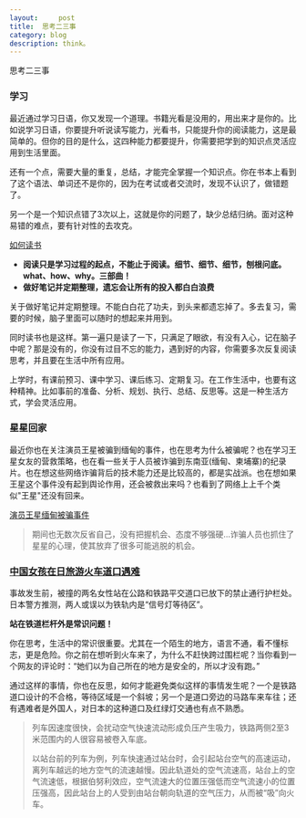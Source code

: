 ```yaml
---
layout:     post
title:  思考二三事      
category: blog
description: think。
---
```

思考二三事

### 学习

最近通过学习日语，你又发现一个道理。书籍光看是没用的，用出来才是你的。比如说学习日语，你要提升听说读写能力，光看书，只能提升你的阅读能力，这是最简单的。但你的目的是什么，这四种能力都要提升，你需要把学到的知识点灵活应用到生活里面。

还有一个点，需要大量的重复，总结，才能完全掌握一个知识点。你在书本上看到了这个语法、单词还不是你的，因为在考试或者交流时，发现不认识了，做错题了。

另一个是一个知识点错了3次以上，这就是你的问题了，缺少总结归纳。面对这种易错的难点，要有针对性的去攻克。

[如何读书](https://www.lnote.info/reading)

- **阅读只是学习过程的起点，不能止于阅读。细节、细节、细节，刨根问底。what、how、why。三部曲！**
- **做好笔记并定期整理，遗忘会让所有的投入都白白浪费**

关于做好笔记并定期整理。不能白白花了功夫，到头来都遗忘掉了。多去复习，需要的时候，脑子里面可以随时的想起来并用到。

同时读书也是这样。第一遍只是读了一下，只满足了眼欲，有没有入心，记在脑子中呢？那是没有的，你没有过目不忘的能力，遇到好的内容，你需要多次反复阅读思考，并且要在生活中所有应用。

上学时，有课前预习、课中学习、课后练习、定期复习。在工作生活中，也要有这种精神。比如事前的准备、分析、规划、执行、总结、反思等。这是一种生活方式，学会灵活应用。

### 星星回家

最近你也在关注演员王星被骗到缅甸的事件，也在思考为什么被骗呢？也在学习王星女友的营救策略，也在看一些关于人员被诈骗到东南亚(缅甸、柬埔寨)的纪录片。也在想这些网络诈骗背后的技术能力还是比较高的，都是实战派。也在想如果王星这个事件没有起到舆论作用，还会被救出来吗？也看到了网络上上千个类似"王星"还没有回来。

[演员王星缅甸被骗事件](https://m.weibo.cn/profile/2875164814)

> 期间也无数次反省自己，没有把握机会、态度不够强硬…诈骗人员也抓住了星星的心理，使其放弃了很多可能逃脱的机会。

### [中国女孩在日旅游火车道口遇难](https://www.thepaper.cn/newsDetail_forward_29914917)

事故发生前，被撞的两名女性站在公路和铁路平交道口已放下的禁止通行护栏处。日本警方推测，两人或误以为铁轨内是“信号灯等待区”。

**站在铁道栏杆外是常识问题！**

你在思考，生活中的常识很重要。尤其在一个陌生的地方，语言不通，看不懂标志，更是危险。你之前在想听到火车来了，为什么不赶快跨过围栏呢？当你看到一个网友的评论时：“她们以为自己所在的地方是安全的，所以才没有跑。”

通过这样的事情，你也在反思，如何才能避免类似这样的事情发生呢？一个是铁路道口设计的不合格，等待区域是一个斜坡；另一个是道口旁边的马路车来车往；还有遇难者是外国人，对日本的这种道口及红绿灯交通也有点不熟悉。

> 列车因速度很快，会扰动空气快速流动形成负压产生吸力，铁路两侧2至3米范围内的人很容易被卷入车底。
>
> 以站台前的列车为例，列车快速通过站台时，会引起站台空气的高速运动，离列车越远的地方空气的流速越慢。因此轨道处的空气流速高，站台上的空气流速低，根据伯努利效应，空气流速大的位置压强低而空气流速小的位置压强高，因此站台上的人受到由站台朝向轨道的空气压力，从而被“吸”向火车。


